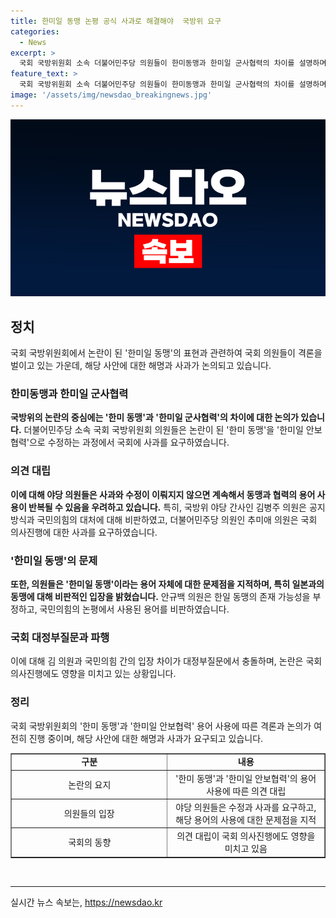 ```yaml
---
title: 한미일 동맹 논평 공식 사과로 해결해야  국방위 요구
categories:
  - News
excerpt: >
  국회 국방위원회 소속 더불어민주당 의원들이 한미동맹과 한미일 군사협력의 차이를 설명하며 윤석열 정부를 비판하고, 국민의힘이 사용한 한미일 동맹을 한미일 안보협력으로 수정한 것에 대한 사과를 촉구했다. 이에 대해 국민의힘은 사과를 요구하고 국방위 야당 간사인 김병주 의원은 이를 인정하지 않았다. 이와 관련해 민주당 의원들은 한미일 동맹이라는 단어 자체의 문제를 지적하며 국민의힘을 비판했다.
feature_text: >
  국회 국방위원회 소속 더불어민주당 의원들이 한미동맹과 한미일 군사협력의 차이를 설명하며 윤석열 정부를 비판하고, 국민의힘이 사용한 한미일 동맹을 한미일 안보협력으로 수정한 것에 대한 사과를 촉구했다. 이에 대해 국민의힘은 사과를 요구하고 국방위 야당 간사인 김병주 의원은 이를 인정하지 않았다. 이와 관련해 민주당 의원들은 한미일 동맹이라는 단어 자체의 문제를 지적하며 국민의힘을 비판했다.
image: '/assets/img/newsdao_breakingnews.jpg'
---
```


<p><img src="/assets/img/newsdao_breakingnews.jpg" alt="flaretime 속보" /></p>

<h2 data-ke-size="size26">정치</h2>

<p data-ke-size="size16">국회 국방위원회에서 논란이 된 '한미일 동맹'의 표현과 관련하여 국회 의원들이 격론을 벌이고 있는 가운데, 해당 사안에 대한 해명과 사과가 논의되고 있습니다.</p>

<h3>한미동맹과 한미일 군사협력</h3>

<p data-ke-size="size16"><b>국방위의 논란의 중심에는 '한미 동맹'과 '한미일 군사협력'의 차이에 대한 논의가 있습니다.</b> 더불어민주당 소속 국회 국방위원회 의원들은 논란이 된 '한미 동맹'을 '한미일 안보협력'으로 수정하는 과정에서 국회에 사과를 요구하였습니다.</p>

<h3>의견 대립</h3>

<p data-ke-size="size16"><b>이에 대해 야당 의원들은 사과와 수정이 이뤄지지 않으면 계속해서 동맹과 협력의 용어 사용이 반복될 수 있음을 우려하고 있습니다.</b> 특히, 국방위 야당 간사인 김병주 의원은 공지 방식과 국민의힘의 대처에 대해 비판하였고, 더불어민주당 의원인 추미애 의원은 국회 의사진행에 대한 사과를 요구하였습니다.</p>

<h3>'한미일 동맹'의 문제</h3>

<p data-ke-size="size16"><b>또한, 의원들은 '한미일 동맹'이라는 용어 자체에 대한 문제점을 지적하며, 특히 일본과의 동맹에 대해 비판적인 입장을 밝혔습니다.</b> 안규백 의원은 한일 동맹의 존재 가능성을 부정하고, 국민의힘의 논평에서 사용된 용어를 비판하였습니다. </p>

<h3>국회 대정부질문과 파행</h3>

<p data-ke-size="size16">이에 대해 김 의원과 국민의힘 간의 입장 차이가 대정부질문에서 충돌하며, 논란은 국회 의사진행에도 영향을 미치고 있는 상황입니다.</p>

<h3>정리</h3>

<p data-ke-size="size16">국회 국방위원회의 '한미 동맹'과 '한미일 안보협력' 용어 사용에 따른 격론과 논의가 여전히 진행 중이며, 해당 사안에 대한 해명과 사과가 요구되고 있습니다.</p>

<table style="width: 100%;" border="1">
<tbody>
<tr>
<td style="text-align: center; width: 265px;"><b>구분</b></td>
<td style="text-align: center; width: 265px;"><b>내용</b></td>
</tr>
<tr>
<td style="text-align: center; width: 265px;">논란의 요지</td>
<td style="text-align: center; width: 265px;">'한미 동맹'과 '한미일 안보협력'의 용어 사용에 따른 의견 대립</td>
</tr>
<tr>
<td style="text-align: center; width: 265px;">의원들의 입장</td>
<td style="text-align: center; width: 265px;">야당 의원들은 수정과 사과를 요구하고, 해당 용어의 사용에 대한 문제점을 지적</td>
</tr>
<tr>
<td style="text-align: center; width: 265px;">국회의 동향</td>
<td style="text-align: center; width: 265px;">의견 대립이 국회 의사진행에도 영향을 미치고 있음</td>
</tr>
</tbody>
</table>

<p><br></p>

<hr>
실시간 뉴스 속보는, <a href="https://newsdao.kr" rel="dofollow">https://newsdao.kr</a>


